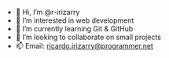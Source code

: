 - 👋 Hi, I’m @r-irizarry
- 👀 I’m interested in web development
- 🌱 I’m currently learning Git & GitHub
- 💞️ I’m looking to collaborate on small projects
- 📫 Email: ricardo.irizarry@programmer.net 

<!---
r-irizarry/r-irizarry is a ✨ special ✨ repository because its `README.md` (this file) appears on your GitHub profile.
You can click the Preview link to take a look at your changes.
--->
